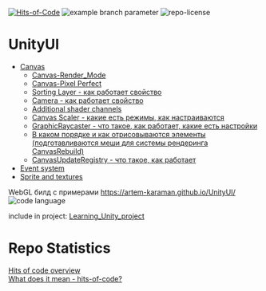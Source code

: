 [![Hits-of-Code](https://hitsofcode.com/github/artem-karaman/UnityUI)](https://hitsofcode.com/github/artem-karaman/UnityUI) ![example branch parameter](https://github.com/artem-karaman/UnityUI/actions/workflows/main.yml/badge.svg?branch=master)  ![repo-license](https://img.shields.io/github/license/artem-karaman/UnityUI.svg)

# UnityUI
* [Canvas](https://github.com/namarakM/UnityUI/wiki/Canvas#canvas)
    * [Canvas-Render_Mode](#render-mode)
    * [Canvas-Pixel Perfect](#pixel-perfect---%D1%81%D0%B2%D0%BE%D0%B9%D1%81%D1%82%D0%B2%D0%BE-%D0%BD%D0%B0%D1%81%D1%82%D1%80%D0%BE%D0%B5%D0%BA-canvas)
    * [Sorting Layer - как работает свойство](#sorting-layer---%D0%BA%D0%B0%D0%BA-%D1%80%D0%B0%D0%B1%D0%BE%D1%82%D0%B0%D0%B5%D1%82-%D1%81%D0%B2%D0%BE%D0%B9%D1%81%D1%82%D0%B2%D0%BE)
     * [Camera - как работает свойство](#camera---%D0%BA%D0%B0%D0%BA-%D1%80%D0%B0%D0%B1%D0%BE%D1%82%D0%B0%D0%B5%D1%82-%D1%81%D0%B2%D0%BE%D0%B9%D1%81%D1%82%D0%B2%D0%BE)
     * [Additional shader channels](#additional-shader-channels)
     * [Canvas Scaler - какие есть режимы, как настраиваются](#canvas-scaler---какие-есть-режимы-как-настраиваются)
     * [GraphicRaycaster - что такое, как работает, какие есть настройки](#graphicraycaster---что-такое-как-работает-какие-есть-настройки)
     * [В каком порядке и как отрисовываются элементы (подготавливаются меши для системы рендеринга CanvasRebuild)](#В-каком-порядке-и-как-отрисовываются-элементы-подготавливаются-меши-для-системы-рендеринга-canvasrebuild)
     * [CanvasUpdateRegistry - что такое, как работает](#canvasupdateregistry---что-такое-как-работает)
* [Event system](https://github.com/namarakM/UnityUI/wiki/EventSystem#event-system)
* [Sprite and textures](https://github.com/namarakM/UnityUI/wiki/SpriteAndTextures#sprite-and-textures)

WebGL билд с примерами
https://artem-karaman.github.io/UnityUI/ </br>
![code language](https://img.shields.io/badge/C%23-239120?style=for-the-badge&logo=c-sharp&logoColor=white)

include in project:
[Learning_Unity_project](https://github.com/users/artem-karaman/projects/1)

# Repo Statistics
[Hits of code overview](https://hitsofcode.com/view/github/namarakM/UnityUI/)</br>
[What does it mean - hits-of-code?](https://www.yegor256.com/2014/11/14/hits-of-code.html)
